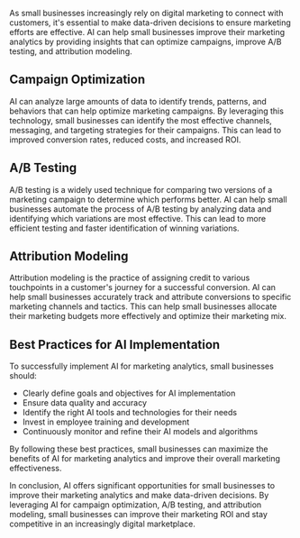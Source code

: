 
As small businesses increasingly rely on digital marketing to connect with customers, it's essential to make data-driven decisions to ensure marketing efforts are effective. AI can help small businesses improve their marketing analytics by providing insights that can optimize campaigns, improve A/B testing, and attribution modeling.

Campaign Optimization
---------------------

AI can analyze large amounts of data to identify trends, patterns, and behaviors that can help optimize marketing campaigns. By leveraging this technology, small businesses can identify the most effective channels, messaging, and targeting strategies for their campaigns. This can lead to improved conversion rates, reduced costs, and increased ROI.

A/B Testing
-----------

A/B testing is a widely used technique for comparing two versions of a marketing campaign to determine which performs better. AI can help small businesses automate the process of A/B testing by analyzing data and identifying which variations are most effective. This can lead to more efficient testing and faster identification of winning variations.

Attribution Modeling
--------------------

Attribution modeling is the practice of assigning credit to various touchpoints in a customer's journey for a successful conversion. AI can help small businesses accurately track and attribute conversions to specific marketing channels and tactics. This can help small businesses allocate their marketing budgets more effectively and optimize their marketing mix.

Best Practices for AI Implementation
------------------------------------

To successfully implement AI for marketing analytics, small businesses should:

* Clearly define goals and objectives for AI implementation
* Ensure data quality and accuracy
* Identify the right AI tools and technologies for their needs
* Invest in employee training and development
* Continuously monitor and refine their AI models and algorithms

By following these best practices, small businesses can maximize the benefits of AI for marketing analytics and improve their overall marketing effectiveness.

In conclusion, AI offers significant opportunities for small businesses to improve their marketing analytics and make data-driven decisions. By leveraging AI for campaign optimization, A/B testing, and attribution modeling, small businesses can improve their marketing ROI and stay competitive in an increasingly digital marketplace.
